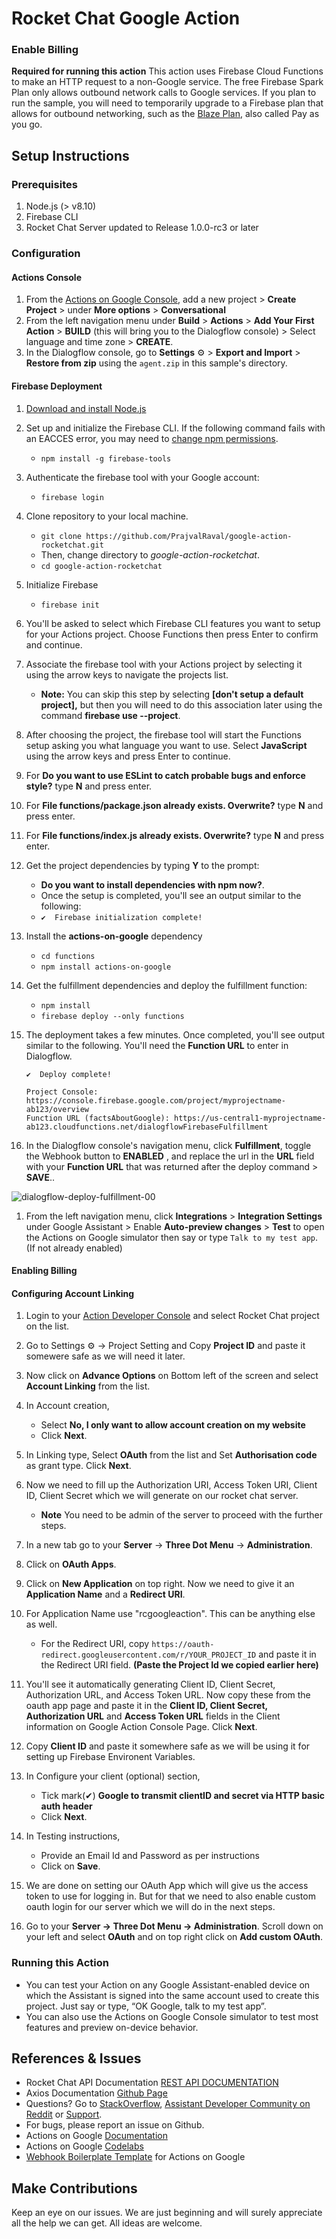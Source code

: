 # Rocket Chat Google Action


### Enable Billing
**Required for running this action**
This action uses Firebase Cloud Functions to make an HTTP request to a non-Google service. The free Firebase Spark Plan only allows outbound network calls to Google services. If you plan to run the sample, you will need to temporarily upgrade to a Firebase plan that allows for outbound networking, such as the [Blaze Plan](https://firebase.google.com/pricing/), also called Pay as you go.

## Setup Instructions
### Prerequisites
1. Node.js (> v8.10)
1. Firebase CLI
1. Rocket Chat Server updated to Release 1.0.0-rc3 or later

### Configuration
#### Actions Console
1. From the [Actions on Google Console](https://console.actions.google.com/), add a new project > **Create Project** > under **More options** > **Conversational**
1. From the left navigation menu under **Build** > **Actions** > **Add Your First Action** > **BUILD** (this will bring you to the Dialogflow console) > Select language and time zone > **CREATE**.
1. In the Dialogflow console, go to **Settings** ⚙ > **Export and Import** > **Restore from zip** using the `agent.zip` in this sample's directory.

#### Firebase Deployment
1. [Download and install Node.js](https://nodejs.org/)

1. Set up and initialize the Firebase CLI. If the following command fails with an EACCES error, you may need to [change npm permissions](https://docs.npmjs.com/getting-started/fixing-npm-permissions).
   + `npm install -g firebase-tools` 
1. Authenticate the firebase tool with your Google account:
   + `firebase login`
1. Clone repository to your local machine.
   + `git clone https://github.com/PrajvalRaval/google-action-rocketchat.git`
   + Then, change directory to *google-action-rocketchat*.
   + `cd google-action-rocketchat`
1. Initialize Firebase
   + `firebase init`
1. You'll be asked to select which Firebase CLI features you want to setup for your Actions project. Choose Functions then press Enter to confirm and continue.
1. Associate the firebase tool with your Actions project by selecting it using the arrow keys to navigate the projects list.
   + **Note:** You can skip this step by selecting **[don't setup a default project],** but then you will need to do this association later using the command **firebase use --project**.
1. After choosing the project, the firebase tool will start the Functions setup asking you what language you want to use. Select **JavaScript** using the arrow keys and press Enter to continue.
1. For **Do you want to use ESLint to catch probable bugs and enforce style?** type **N** and press enter.
1. For **File functions/package.json already exists. Overwrite?** type **N** and press enter.
1. For **File functions/index.js already exists. Overwrite?** type **N** and press enter.
1. Get the project dependencies by typing **Y** to the prompt: 
   + **Do you want to install dependencies with npm now?**.
   + Once the setup is completed, you'll see an output similar to the following:
   + `✔  Firebase initialization complete!`
1. Install the **actions-on-google** dependency
   + `cd functions`
   + `npm install actions-on-google`
1. Get the fulfillment dependencies and deploy the fulfillment function:
   + `npm install`
   + `firebase deploy --only functions`
1. The deployment takes a few minutes. Once completed, you'll see output similar to the following. You'll need the **Function URL** to enter in Dialogflow.
   ```
   ✔  Deploy complete!

   Project Console: https://console.firebase.google.com/project/myprojectname-ab123/overview
   Function URL (factsAboutGoogle): https://us-central1-myprojectname-ab123.cloudfunctions.net/dialogflowFirebaseFulfillment
   
   ```
1. In the Dialogflow console's navigation menu, click **Fulfillment**, toggle the Webhook button to **ENABLED** , and replace the url in the **URL** field with your **Function URL** that was returned after the deploy command > **SAVE**..

![dialogflow-deploy-fulfillment-00](https://user-images.githubusercontent.com/41849970/57801680-dd573300-7771-11e9-9b28-29b38c2e92a2.png)

1. From the left navigation menu, click **Integrations** > **Integration Settings** under Google Assistant > Enable **Auto-preview changes** >  **Test** to open the Actions on Google simulator then say or type `Talk to my test app`. (If not already enabled)

#### Enabling Billing

#### Configuring Account Linking
1. Login to your [Action Developer Console](https://console.actions.google.com/) and select Rocket Chat project on the list.

1. Go to Settings ⚙ -> Project Setting and Copy **Project ID** and paste it somewere safe as we will need it later.
1. Now click on **Advance Options** on Bottom left of the screen and select **Account Linking** from the list.
1. In Account creation,
   + Select **No, I only want to allow account creation on my website** 
   + Click **Next**.
1. In Linking type, Select **OAuth** from the list and Set **Authorisation code** as grant type. Click **Next**.
1. Now we need to fill up the Authorization URI, Access Token URI, Client ID, Client Secret which we will generate on our rocket chat server.
   + **Note** You need to be admin of the server to proceed with the further steps.
1. In a new tab go to your **Server** -> **Three Dot Menu** -> **Administration**.
1. Click on **OAuth Apps**.
1. Click on **New Application** on top right. Now we need to give it an **Application Name** and a **Redirect URI**.
1. For Application Name use "rcgoogleaction". This can be anything else as well.
   + For the Redirect URI, copy `https://oauth-redirect.googleusercontent.com/r/YOUR_PROJECT_ID` and paste it in the Redirect URI field. **(Paste the Project Id we copied earlier here)**
1. You'll see it automatically generating Client ID, Client Secret, Authorization URL, and Access Token URL. Now copy these from the oauth app page and paste it in the **Client ID, Client Secret, Authorization URL** and **Access Token URL** fields in the Client information on Google Action Console Page. Click **Next**.
1. Copy **Client ID** and paste it somewhere safe as we will be using it for setting up Firebase Environent Variables.
1. In Configure your client (optional) section, 
   + Tick mark(✔) **Google to transmit clientID and secret via HTTP basic auth header**
   + Click **Next**.
1. In Testing instructions,
   + Provide an Email Id and Password as per instructions 
   + Click on **Save**.
1. We are done on setting our OAuth App which will give us the access token to use for logging in. But for that we need to also enable custom oauth login for our server which we will do in the next steps.
1. Go to your **Server -> Three Dot Menu -> Administration**. Scroll down on your left and select **OAuth** and on top right click on **Add custom OAuth**.

### Running this Action
+ You can test your Action on any Google Assistant-enabled device on which the Assistant is signed into the same account used to create this project. Just say or type, “OK Google, talk to my test app”.
+ You can also use the Actions on Google Console simulator to test most features and preview on-device behavior.

## References & Issues
+ Rocket Chat API Documentation [REST API DOCUMENTATION](https://rocket.chat/docs/developer-guides/rest-api/)
+ Axios Documentation [Github Page](https://github.com/axios/axios)
+ Questions? Go to [StackOverflow](https://stackoverflow.com/questions/tagged/actions-on-google), [Assistant Developer Community on Reddit](https://www.reddit.com/r/GoogleAssistantDev/) or [Support](https://developers.google.com/actions/support/).
+ For bugs, please report an issue on Github.
+ Actions on Google [Documentation](https://developers.google.com/actions/extending-the-assistant)
+ Actions on Google [Codelabs](https://codelabs.developers.google.com/?cat=Assistant)
+ [Webhook Boilerplate Template](https://github.com/actions-on-google/dialogflow-webhook-boilerplate-nodejs) for Actions on Google

## Make Contributions
Keep an eye on our issues. We are just beginning and will surely appreciate all the help we can get. All ideas are welcome. 
